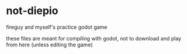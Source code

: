 # not-diepio
fireguy and myself's practice godot game

these files are meant for compiling with godot, not to download and play from here (unless editing the game)
